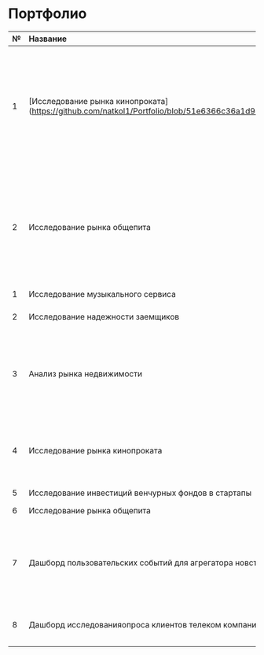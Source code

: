 # Портфолио



| № | Название | Описание  | Стек  | 
|---|:---|:---|:---:|
| 1 | [Исследование рынка кинопроката] (https://github.com/natkol1/Portfolio/blob/51e6366c36a1d9d6d86eb6935382504d6c3e430d/Project%201/Movie_industry_study.ipynb) | Выявление трендов кинорынка, исследование наиболее востребованных у зрителей категории фильмов и фильмов, получивщих гос. поддержку.  | Python, Pandas |   
| 2 | Исследование рынка общепита | Изучение ценовых, георгафических и пр. особенностей рынка с целью выявления наиболее привлекательного для инвесторов типа заведения, места его открытия и др.  | Python, Pandas, Seaborn, Power Point  | 
| 1 | Исследование музыкального сервиса  |   | Python, Pandas  |   
| 2 | Исследование надежности заемщиков  |   |  предобработка данных, Python, Pandas |  
| 3 | Анализ рынка недвижимости  |   |  Python, Pandas, Matplotlib, исследовательский анализ данных, визуализация данных, предобработка данных |   
| 4 | Исследование рынка кинопроката  |   | Python, Pandas, предобработка данных, исследовательский анализ данных, визуализация данных  |   
| 5 | Исследование инвестиций венчурных фондов в стартапы  |   |  SQL, PostgreSQL |  
| 6 | Исследование рынка общепита |   | Python, Pandas, Seaborn  |   
| 7 | Дашборд пользовательских событий для агрегатора новстей  |   | Python, SQLAlchemy, PostgreSQL, dash, Tableau, построение дашбордов, продуктовые метрики  |  
| 8 | Дашборд исследованияопроса клиентов телеком компании |   |  SQL, Python, Pandas, Tableau, построение дашбордов |   
